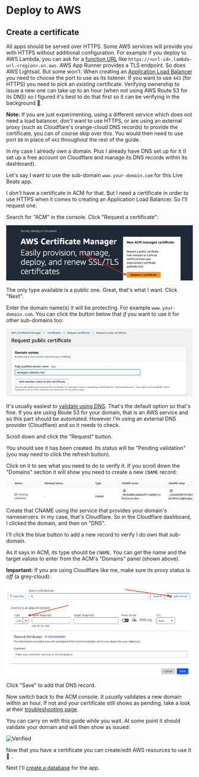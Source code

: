 # Deploy to AWS

## Create a certificate

All apps should be served over HTTPS. Some AWS services will provide you with HTTPS without additional configuration. For example if you deploy to AWS Lambda, you can ask for a [function URL](https://docs.aws.amazon.com/lambda/latest/dg/lambda-urls.html) like `https://<url-id>.lambda-url.<region>.on.aws`. AWS App Runner provides a TLS endpoint. So does AWS Lightsail. But some won't. When creating an [Application Load Balancer](https://docs.aws.amazon.com/elasticloadbalancing/latest/application/introduction.html) you need to choose the port to use as its listener. If you want to use `443` (for HTTPS) you need to pick an _existing_ certificate. Verifying ownership to issue a new one can take up to an hour (when not using AWS Route 53 for its DNS) so I figured it's best to do that first so it can be verifying in the background 🙂.

**Note:** If you are just experimenting, using a different service which does not need a load balancer, _don't_ want to use HTTPS, or are using an external proxy (such as Cloudflare's orange-cloud DNS records) to provide the certificate, you can of course skip over this. You would then need to use port `80` in place of `443` throughout the rest of the guide.

In my case I already own a domain. Plus I already have DNS set up for it (I set up a free account on Cloudflare and manage its DNS records within its dashboard).

Let's say I want to use the sub-domain `www.your-domain.com` for this Live Beats app.

I _don't_ have a certificate in ACM for that. But I need a certificate in order to use HTTPS when it comes to creating an Application Load Balancer. So I'll request one.

Search for "ACM" in the console. Click "Request a certificate":

![ACM welcome](img/aws_acm_welcome.jpeg)

The only type available is a public one. Great, that's what I want. Click "Next".

Enter the domain name(s) it will be protecting. For example `www.your-domain.com`. You can click the button below that _if_ you want to use it for other sub-domains too:

![ACM domain](img/aws_acm_domain.jpeg)

It's usually easiest to [validate using DNS](https://docs.aws.amazon.com/acm/latest/userguide/dns-validation.html). That's the default option so that's fine. If you are using Route 53 for your domain, that is an AWS service and so this part should be automated. However I'm using an external DNS provider (Cloudflare) and so it needs to check.

Scroll down and click the "Request" button.

You should see it has been created. Its status will be "Pending validation" (you may need to click the refresh button).

Click on it to see what you need to do to verify it. If you scroll down the "Domains" section it will show you need to create a new `CNAME` record:

![ACM validation](img/aws_acm_validation.jpeg)

Create that CNAME using the service that provides your domain's nameservers. In my case, that's Cloudflare. So in the Cloudflare dashboard, I clicked the domain, and then on "DNS".

I'll click the blue button to add a new record to verify I do own that sub-domain.

As it says in ACM, its type should be `CNAME`. You can get the name and the target values to enter from the ACM's "Domains" panel (shown above).

**Important:** If you are using Cloudflare like me, make sure its proxy status is _off_ (a grey-cloud):

![Add record](img/aws_acm_add_record.jpeg)

Click "Save" to add that DNS record.

Now switch back to the ACM console. It _usually_ validates a new domain within an hour. If not and your certificate still shows as pending, take a look at their [troubleshooting page](https://docs.aws.amazon.com/acm/latest/userguide/troubleshooting-DNS-validation.html).

You can carry on with this guide while you wait. At some point it should validate your domain and will then show as issued:

![Verified](img/aws_acm_certificate_issued.jpeg)

Now that you have a certificate you can create/edit AWS resources to use it 🚀 .

Next I'll [create a database](/docs/5-aws-create-database.md) for the app.
